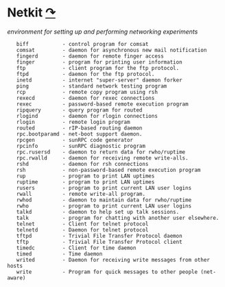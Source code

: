 <!--
File          : netkit.md

Created       : Mon 16 Nov 2015 00:06:08
Last Modified : Mon 16 Nov 2015 00:15:01
Maintainer    : sharlatan
-->

# Netkit [↷](http://wiki.netkit.org/index.php/Main_Page) #
_environment for setting up and performing networking experiments_

       biff           - control program for comsat
       comsat         - daemon for asynchronous new mail notification
       fingerd        - daemon for remote finger access
       finger         - program for printing user information
       ftp            - client program for the ftp protocol.
       ftpd           - daemon for the ftp protocol.
       inetd          - internet "super-server" daemon forker
       ping           - standard network testing program
       rcp            - remote copy program using rsh
       rexecd         - daemon for rexec connections
       rexec          - password-based remote execution program
       ripquery       - query program for routed
       rlogind        - daemon for rlogin connections
       rlogin         - remote login program
       routed         - rIP-based routing daemon
       rpc.bootparamd - net-boot support daemon.
       rpcgen         - sunRPC code generator
       rpcinfo        - sunRPC diagnostic program
       rpc.rusersd    - daemon to return data for rwho/ruptime
       rpc.rwalld     - daemon for receiving remote write-alls.
       rshd           - daemon for rsh connections
       rsh            - non-password-based remote execution program
       rup            - program to print LAN uptimes
       ruptime        - program to print LAN uptimes
       rusers         - program to print current LAN user logins
       rwall          - remote write-all program.
       rwhod          - daemon to maintain data for rwho/ruptime
       rwho           - program to print current LAN user logins
       talkd          - daemon to help set up talk sessions.
       talk           - program for chatting with another user elsewhere.
       telnet         - Client for telnet protocol
       telnetd        - Daemon for telnet protocol
       tftpd          - Trivial File Transfer Protocol daemon
       tftp           - Trivial File Transfer Protocol client
       timedc         - Client for time daemon
       timed          - Time daemon
       writed         - Daemon for receiving write messages from other hosts
       write          - Program for quick messages to other people (net-aware) 


